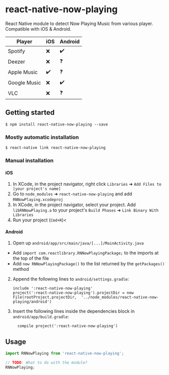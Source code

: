 
# react-native-now-playing
React Native module to detect Now Playing Music from various player. Compatible with iOS & Android.


| Player | iOS | Android |
| --- | --- | --- |
| Spotify | :x: | :heavy_check_mark: |
| Deezer | :x: | :question: |
| Apple Music | :heavy_check_mark: | :question: |
| Google Music |  :x: | :heavy_check_mark: |
| VLC | :x: | :question: |

## Getting started

`$ npm install react-native-now-playing --save`

### Mostly automatic installation

`$ react-native link react-native-now-playing`

### Manual installation


#### iOS

1. In XCode, in the project navigator, right click `Libraries` ➜ `Add Files to [your project's name]`
2. Go to `node_modules` ➜ `react-native-now-playing` and add `RNNowPlaying.xcodeproj`
3. In XCode, in the project navigator, select your project. Add `libRNNowPlaying.a` to your project's `Build Phases` ➜ `Link Binary With Libraries`
4. Run your project (`Cmd+R`)<

#### Android

1. Open up `android/app/src/main/java/[...]/MainActivity.java`
  - Add `import com.reactlibrary.RNNowPlayingPackage;` to the imports at the top of the file
  - Add `new RNNowPlayingPackage()` to the list returned by the `getPackages()` method
2. Append the following lines to `android/settings.gradle`:
  	```
  	include ':react-native-now-playing'
  	project(':react-native-now-playing').projectDir = new File(rootProject.projectDir, 	'../node_modules/react-native-now-playing/android')
  	```
3. Insert the following lines inside the dependencies block in `android/app/build.gradle`:
  	```
      compile project(':react-native-now-playing')
  	```

## Usage
```javascript
import RNNowPlaying from 'react-native-now-playing';

// TODO: What to do with the module?
RNNowPlaying;
```
  
